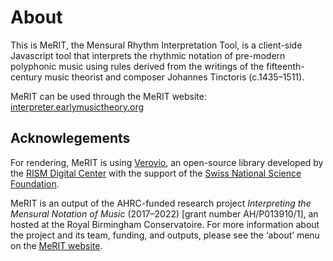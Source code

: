 # About

This is MeRIT, the Mensural Rhythm Interpretation Tool, is a client-side Javascript tool that interprets the rhythmic notation of pre-modern polyphonic music using rules derived from the writings of the fifteenth-century music theorist and composer Johannes Tinctoris (c.1435–1511).

MeRIT can be used through the MeRIT website: [interpreter.earlymusictheory.org](https://interpreter.earlymusictheory.org/)

## Acknowlegements

For rendering, MeRIT is using [Verovio](https://www.verovio.org/), an open-source library developed by the [RISM Digital Center](https://rism.info/digital-center.html) with the support of the [Swiss National Science Foundation](https://www.snf.ch/en).

MeRIT is an output of the AHRC-funded research project _Interpreting the Mensural Notation of Music_ (2017–2022) [grant number AH/P013910/1], an  hosted at the Royal Birmingham Conservatoire.
For more information about the project and its team, funding, and outputs, please see the ‘about’ menu on the [MeRIT website](https://interpreter.earlymusictheory.org/).
